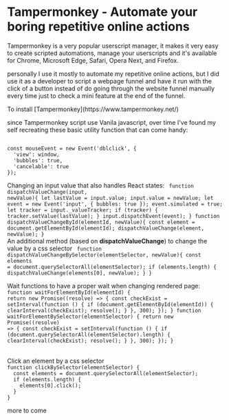 
[_metadata_:author]:- "Ofir Yaron"
[_metadata_:title]:- "Tampermonkey - common function"
[_metadata_:tags]:- "markdown,automations"
[_metadata_:date]:- "1/9/2022"

# Tampermonkey - Automate your boring repetitive online actions
<p>
Tampermonkey is a very popular userscript manager, it makes it very easy to create scripted automations, manage your userscripts and it's available for Chrome, Microsoft Edge, Safari, Opera Next, and Firefox.
</p>
  
<p>
personally I use it mostly to automate my repetitive online actions, but I did use it as a developer to script a webpage funnel and have it run with the click of a button instead of do going through the website funnel manually every time just to check a mini feature at the end of the funnel.
</p>
  
<p>
To install [Tampermonkey](https://www.tampermonkey.net/)
</p>
  
<p>
since Tampermonkey script use Vanila javascript, over time I've found my self recreating these basic utility function that can come handy:
</p>

<code language="javascript">
const mouseEvent = new Event('dblclick', {
  'view': window,
  'bubbles': true,
  'cancelable': true
});
</code>
  
Changing an input value that also handles React states:
<code language='javascript'>
  function dispatchValueChange(input, newValue){
    let lastValue = input.value;
    input.value = newValue;
    let event = new Event('input', { bubbles: true });
    event.simulated = true;
    let tracker = input._valueTracker;
    if (tracker) {
        tracker.setValue(lastValue);
    }
    input.dispatchEvent(event);
  }
  function dispatchValueChangeById(elementId, newValue){
    const element = document.getElementById(elementId);
    dispatchValueChange(element, newValue);
  }
</code>
<br>
An additional method (based on **dispatchValueChange**) to change the value by a css selector
<code language='javascript'>
function dispatchValueChangeBySelector(elementSelector, newValue){
  const elements = document.querySelectorAll(elementSelector);
  if (elements.length) {
      dispatchValueChange(elements[0], newValue);
  }
}
</code>
<br>

Wait functions to have a proper wait when changing rendered page:
<code language='javascript'>
  function waitForElementById(elementId) {
    return new Promise((resolve) => {
      const checkExist = setInterval(function () {
        if (document.getElementById(elementId)) {
            clearInterval(checkExist);
            resolve();
        }
      }, 300);
    });
  }
  function waitForElementBySelector(elementSelector) {
    return new Promise((resolve) => {
      const checkExist = setInterval(function () {
        if (document.querySelectorAll(elementSelector).length) {
          clearInterval(checkExist);
          resolve();
        }
    }, 300);
    });
  }
</code>

<br>
Click an element by a css selector
<code language='javascript'>
function clickBySelector(elementSelector) {
  const elements = document.querySelectorAll(elementSelector);
  if (elements.length) {
    elements[0].click();
  }
}
</code>

more to come
